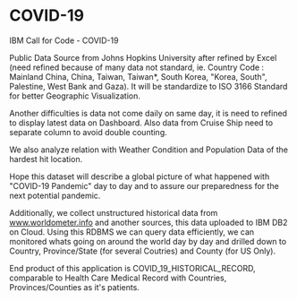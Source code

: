 # COVID-19
IBM Call for Code - COVID-19

Public Data Source from Johns Hopkins University after refined by Excel (need refined because of many data not standard, 
ie. Country Code : Mainland China, China, Taiwan, Taiwan*, South Korea, "Korea, South", Palestine, West Bank and Gaza). 
It will be standardize to ISO 3166 Standard for better Geographic Visualization.

Another difficulties is data not come daily on same day, it is need to refined to display latest data on Dashboard. 
Also data from Cruise Ship need to separate column to avoid double counting.

We also analyze relation with Weather Condition and Population Data of the hardest hit location.

Hope this dataset will describe a global picture of what happened with "COVID-19 Pandemic" day to day and to assure our 
preparedness for the next potential pandemic.

Additionally, we collect unstructured historical data from www.worldometer.info and another sources, this data uploaded to IBM DB2 on Cloud. Using this RDBMS we can query data efficiently, we can monitored whats going on around the world day by day and drilled down
to Country, Province/State (for several Coutries) and County (for US Only).

End product of this application is COVID_19_HISTORICAL_RECORD, comparable to Health Care Medical Record with Countries, Provinces/Counties as it's patients.


